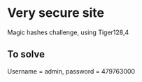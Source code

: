 # Very secure site

Magic hashes challenge, using Tiger128,4

## To solve

Username = admin, password = 479763000
